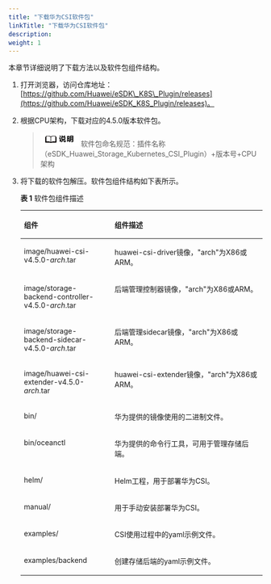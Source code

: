 ```yaml
---
title: "下载华为CSI软件包"
linkTitle: "下载华为CSI软件包"
description: 
weight: 1
---
```


本章节详细说明了下载方法以及软件包组件结构。

1.  打开浏览器，访问仓库地址：[https://github.com/Huawei/eSDK\_K8S\_Plugin/releases](https://github.com/Huawei/eSDK_K8S_Plugin/releases)。
2.  根据CPU架构，下载对应的4.5.0版本软件包。

    >![](/public_sys-resources/zh/icon-note.gif) 
    >软件包命名规范：插件名称（eSDK\_Huawei\_Storage\_Kubernetes\_CSI\_Plugin）+版本号+CPU架构

3.  将下载的软件包解压。软件包组件结构如下表所示。

    **表 1**  软件包组件描述

    <a name="zh-cn_topic_0150885197_table17200162435412"></a>
    <table><thead align="left"><tr id="zh-cn_topic_0150885197_row6201202412546"><th class="cellrowborder" valign="top" width="37.43%" id="mcps1.2.3.1.1"><p id="zh-cn_topic_0150885197_p15201324135419"><a name="zh-cn_topic_0150885197_p15201324135419"></a><a name="zh-cn_topic_0150885197_p15201324135419"></a>组件</p>
    </th>
    <th class="cellrowborder" valign="top" width="62.57%" id="mcps1.2.3.1.2"><p id="zh-cn_topic_0150885197_p10201724105411"><a name="zh-cn_topic_0150885197_p10201724105411"></a><a name="zh-cn_topic_0150885197_p10201724105411"></a>组件描述</p>
    </th>
    </tr>
    </thead>
    <tbody><tr id="row930973118310"><td class="cellrowborder" valign="top" width="37.43%" headers="mcps1.2.3.1.1 "><p id="p230912312313"><a name="p230912312313"></a><a name="p230912312313"></a>image/huawei-csi-v<span id="ph1247142163214"><a name="ph1247142163214"></a><a name="ph1247142163214"></a>4.5.0</span>-<em id="i7879115512231"><a name="i7879115512231"></a><a name="i7879115512231"></a>arch</em>.tar</p>
    </td>
    <td class="cellrowborder" valign="top" width="62.57%" headers="mcps1.2.3.1.2 "><p id="p131017311931"><a name="p131017311931"></a><a name="p131017311931"></a>huawei-csi-driver镜像，"arch"为X86或ARM。</p>
    </td>
    </tr>
    <tr id="row1636415012105"><td class="cellrowborder" valign="top" width="37.43%" headers="mcps1.2.3.1.1 "><p id="p236425091017"><a name="p236425091017"></a><a name="p236425091017"></a>image/storage-backend-controller-v<span id="ph16563185044814"><a name="ph16563185044814"></a><a name="ph16563185044814"></a>4.5.0</span>-<em id="i1580012569101"><a name="i1580012569101"></a><a name="i1580012569101"></a>arch</em>.tar</p>
    </td>
    <td class="cellrowborder" valign="top" width="62.57%" headers="mcps1.2.3.1.2 "><p id="p0364350161018"><a name="p0364350161018"></a><a name="p0364350161018"></a>后端管理控制器镜像，"arch"为X86或ARM。</p>
    </td>
    </tr>
    <tr id="row20811154791011"><td class="cellrowborder" valign="top" width="37.43%" headers="mcps1.2.3.1.1 "><p id="p9811154713107"><a name="p9811154713107"></a><a name="p9811154713107"></a>image/storage-backend-sidecar-v<span id="ph0931352104814"><a name="ph0931352104814"></a><a name="ph0931352104814"></a>4.5.0</span>-<em id="i17458825101116"><a name="i17458825101116"></a><a name="i17458825101116"></a>arch</em>.tar</p>
    </td>
    <td class="cellrowborder" valign="top" width="62.57%" headers="mcps1.2.3.1.2 "><p id="p7811174751010"><a name="p7811174751010"></a><a name="p7811174751010"></a>后端管理sidecar镜像，"arch"为X86或ARM。</p>
    </td>
    </tr>
    <tr id="row925351132220"><td class="cellrowborder" valign="top" width="37.43%" headers="mcps1.2.3.1.1 "><p id="p32505182215"><a name="p32505182215"></a><a name="p32505182215"></a>image/huawei-csi-extender-v<span id="ph486705310481"><a name="ph486705310481"></a><a name="ph486705310481"></a>4.5.0</span>-<em id="i12719141202718"><a name="i12719141202718"></a><a name="i12719141202718"></a>arch</em>.tar</p>
    </td>
    <td class="cellrowborder" valign="top" width="62.57%" headers="mcps1.2.3.1.2 "><p id="p182585182214"><a name="p182585182214"></a><a name="p182585182214"></a>huawei-csi-extender镜像，"arch"为X86或ARM。</p>
    </td>
    </tr>
    <tr id="zh-cn_topic_0150885197_row132011024185415"><td class="cellrowborder" valign="top" width="37.43%" headers="mcps1.2.3.1.1 "><p id="zh-cn_topic_0150885197_p320102410540"><a name="zh-cn_topic_0150885197_p320102410540"></a><a name="zh-cn_topic_0150885197_p320102410540"></a>bin/</p>
    </td>
    <td class="cellrowborder" valign="top" width="62.57%" headers="mcps1.2.3.1.2 "><p id="zh-cn_topic_0150885197_p720172417549"><a name="zh-cn_topic_0150885197_p720172417549"></a><a name="zh-cn_topic_0150885197_p720172417549"></a>华为提供的镜像使用的二进制文件。</p>
    </td>
    </tr>
    <tr id="row1266918385217"><td class="cellrowborder" valign="top" width="37.43%" headers="mcps1.2.3.1.1 "><p id="p566919345210"><a name="p566919345210"></a><a name="p566919345210"></a>bin/oceanctl</p>
    </td>
    <td class="cellrowborder" valign="top" width="62.57%" headers="mcps1.2.3.1.2 "><p id="p1966993195218"><a name="p1966993195218"></a><a name="p1966993195218"></a>华为提供的命令行工具，可用于管理存储后端。</p>
    </td>
    </tr>
    <tr id="zh-cn_topic_0150885197_row1745645113715"><td class="cellrowborder" valign="top" width="37.43%" headers="mcps1.2.3.1.1 "><p id="zh-cn_topic_0150885197_p164570514374"><a name="zh-cn_topic_0150885197_p164570514374"></a><a name="zh-cn_topic_0150885197_p164570514374"></a>helm/</p>
    </td>
    <td class="cellrowborder" valign="top" width="62.57%" headers="mcps1.2.3.1.2 "><p id="zh-cn_topic_0150885197_p445715115370"><a name="zh-cn_topic_0150885197_p445715115370"></a><a name="zh-cn_topic_0150885197_p445715115370"></a>Helm工程，用于部署华为CSI。</p>
    </td>
    </tr>
    <tr id="row1466517173816"><td class="cellrowborder" valign="top" width="37.43%" headers="mcps1.2.3.1.1 "><p id="p104671317163816"><a name="p104671317163816"></a><a name="p104671317163816"></a>manual/</p>
    </td>
    <td class="cellrowborder" valign="top" width="62.57%" headers="mcps1.2.3.1.2 "><p id="p154672177382"><a name="p154672177382"></a><a name="p154672177382"></a>用于手动安装部署华为CSI。</p>
    </td>
    </tr>
    <tr id="zh-cn_topic_0150885197_row132192110373"><td class="cellrowborder" valign="top" width="37.43%" headers="mcps1.2.3.1.1 "><p id="zh-cn_topic_0150885197_p18220111117379"><a name="zh-cn_topic_0150885197_p18220111117379"></a><a name="zh-cn_topic_0150885197_p18220111117379"></a>examples/</p>
    </td>
    <td class="cellrowborder" valign="top" width="62.57%" headers="mcps1.2.3.1.2 "><p id="zh-cn_topic_0150885197_p622091193716"><a name="zh-cn_topic_0150885197_p622091193716"></a><a name="zh-cn_topic_0150885197_p622091193716"></a>CSI使用过程中的yaml示例文件。</p>
    </td>
    </tr>
    <tr id="row49534515549"><td class="cellrowborder" valign="top" width="37.43%" headers="mcps1.2.3.1.1 "><p id="p14954195135418"><a name="p14954195135418"></a><a name="p14954195135418"></a>examples/backend</p>
    </td>
    <td class="cellrowborder" valign="top" width="62.57%" headers="mcps1.2.3.1.2 "><p id="p695405175411"><a name="p695405175411"></a><a name="p695405175411"></a>创建存储后端的yaml示例文件。</p>
    </td>
    </tr>
    </tbody>
    </table>

